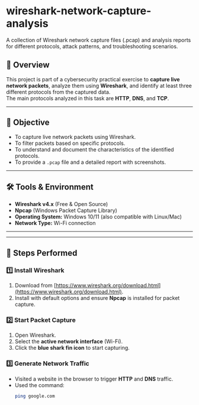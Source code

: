 # wireshark-network-capture-analysis
A collection of Wireshark network capture files (.pcap) and analysis reports for different protocols, attack patterns, and troubleshooting scenarios.


## 📌 Overview
This project is part of a cybersecurity practical exercise to **capture live network packets**, analyze them using **Wireshark**, and identify at least three different protocols from the captured data.  
The main protocols analyzed in this task are **HTTP**, **DNS**, and **TCP**.

---

## 🎯 Objective
- To capture live network packets using Wireshark.
- To filter packets based on specific protocols.
- To understand and document the characteristics of the identified protocols.
- To provide a `.pcap` file and a detailed report with screenshots.

---

## 🛠 Tools & Environment
- **Wireshark v4.x** (Free & Open Source)
- **Npcap** (Windows Packet Capture Library)
- **Operating System:** Windows 10/11 (also compatible with Linux/Mac)
- **Network Type:** Wi-Fi connection

---


---

## 🧪 Steps Performed

### 1️⃣ Install Wireshark
1. Download from [https://www.wireshark.org/download.html](https://www.wireshark.org/download.html).
2. Install with default options and ensure **Npcap** is installed for packet capture.

### 2️⃣ Start Packet Capture
1. Open Wireshark.
2. Select the **active network interface** (Wi-Fi).
3. Click the **blue shark fin icon** to start capturing.

### 3️⃣ Generate Network Traffic
- Visited a website in the browser to trigger **HTTP** and **DNS** traffic.
- Used the command:
  ```bash
  ping google.com



